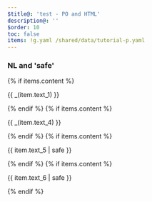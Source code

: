 ```yaml
---
$title@: 'test - PO and HTML'
description@: ''
$order: 10
toc: false
items: !g.yaml /shared/data/tutorial-p.yaml
---
```


### NL and 'safe'

{% if items.content %}<p class="">{{ _(item.text_1) }}</p>{% endif %}
{% if items.content %}<p class="">{{ _(item.text_4) }}</p>{% endif %}
{% if items.content %}<p class="">{{ item.text_5 | safe }}</p>{% endif %}
{% if items.content %}<p class="">{{ item.text_6 | safe }}</p>{% endif %}

